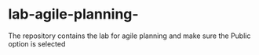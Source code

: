 # lab-agile-planning-
The repository contains the lab for agile planning and make sure the Public option is selected
